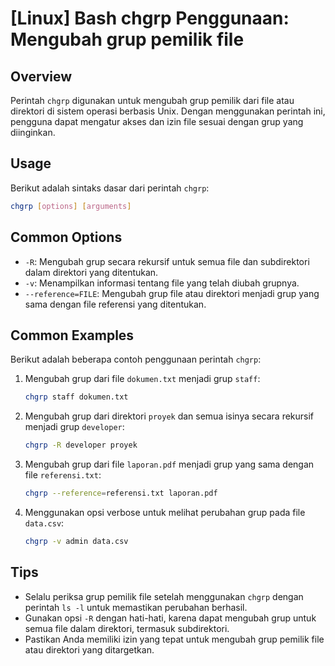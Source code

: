 # [Linux] Bash chgrp Penggunaan: Mengubah grup pemilik file

## Overview
Perintah `chgrp` digunakan untuk mengubah grup pemilik dari file atau direktori di sistem operasi berbasis Unix. Dengan menggunakan perintah ini, pengguna dapat mengatur akses dan izin file sesuai dengan grup yang diinginkan.

## Usage
Berikut adalah sintaks dasar dari perintah `chgrp`:

```bash
chgrp [options] [arguments]
```

## Common Options
- `-R`: Mengubah grup secara rekursif untuk semua file dan subdirektori dalam direktori yang ditentukan.
- `-v`: Menampilkan informasi tentang file yang telah diubah grupnya.
- `--reference=FILE`: Mengubah grup file atau direktori menjadi grup yang sama dengan file referensi yang ditentukan.

## Common Examples
Berikut adalah beberapa contoh penggunaan perintah `chgrp`:

1. Mengubah grup dari file `dokumen.txt` menjadi grup `staff`:
   ```bash
   chgrp staff dokumen.txt
   ```

2. Mengubah grup dari direktori `proyek` dan semua isinya secara rekursif menjadi grup `developer`:
   ```bash
   chgrp -R developer proyek
   ```

3. Mengubah grup dari file `laporan.pdf` menjadi grup yang sama dengan file `referensi.txt`:
   ```bash
   chgrp --reference=referensi.txt laporan.pdf
   ```

4. Menggunakan opsi verbose untuk melihat perubahan grup pada file `data.csv`:
   ```bash
   chgrp -v admin data.csv
   ```

## Tips
- Selalu periksa grup pemilik file setelah menggunakan `chgrp` dengan perintah `ls -l` untuk memastikan perubahan berhasil.
- Gunakan opsi `-R` dengan hati-hati, karena dapat mengubah grup untuk semua file dalam direktori, termasuk subdirektori.
- Pastikan Anda memiliki izin yang tepat untuk mengubah grup pemilik file atau direktori yang ditargetkan.